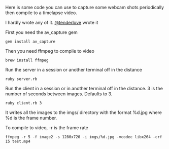 Here is some code you can use to capture some webcam shots periodically then compile to a timelapse video.

I hardly wrote any of it. [@tenderlove](http://tenderlovemaking.com/2014/03/26/webcam-photos-with-ruby.html) wrote it

First you need the av_capture gem
```
gem install av_capture
```

Then you need ffmpeg to compile to video
```
brew install ffmpeg
```

Run the server in a session or another terminal off in the distance
```
ruby server.rb
```

Run the client in a session or in another terminal off in the distance. 3 is the number of seconds between images. Defaults to 3.
```
ruby client.rb 3
```

It writes all the images to the imgs/ directory with the format %d.jpg where %d is the frame number.

To compile to video, -r is the frame rate
```
ffmpeg -r 5 -f image2 -s 1280x720 -i imgs/%d.jpg -vcodec libx264 -crf 15 test.mp4
```

